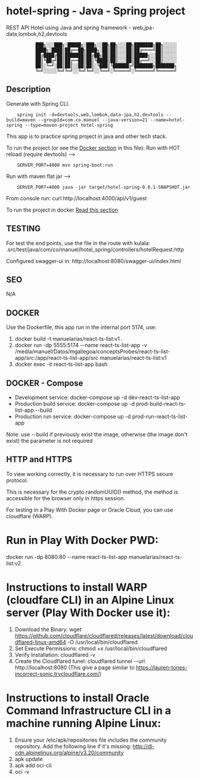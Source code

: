 # hotel-spring - Java - Spring project
REST API Hotel using Java and spring framework - web,jpa-data,lombok,h2,devtools

               ███╗░░░███╗░█████╗░███╗░░██╗██╗░░░██╗███████╗██╗░░░░░
               ████╗░████║██╔══██╗████╗░██║██║░░░██║██╔════╝██║░░░░░
               ██╔████╔██║███████║██╔██╗██║██║░░░██║█████╗░░██║░░░░░
               ██║╚██╔╝██║██╔══██║██║╚████║██║░░░██║██╔══╝░░██║░░░░░
               ██║░╚═╝░██║██║░░██║██║░╚███║╚██████╔╝███████╗███████╗
               ╚═╝░░░░░╚═╝╚═╝░░╚═╝╚═╝░░╚══╝░╚═════╝░╚══════╝╚══════╝

## Description

Generate with Spring CLI.
```
    spring init -d=devtools,web,lombok,data-jpa,h2,devtools --build=maven --groupId=com.co.manuel --java-version=21 --name=hotel-spring --type=maven-project hotel-spring
```

This app is to practice spring project in java and other tech stack.


To run the project (or see the [Docker section](#DOCKER) in this file):
Run with HOT reload (require devtools) -->
```
    SERVER_PORT=4000 mvn spring-boot:run
```
Run with maven flat jar -->
```
    SERVER_PORT=4000 java -jar target/hotel-spring-0.0.1-SNAPSHOT.jar
```

From console run: curl http://localhost:4000/api/v1/guest

To run the project in docker [Read this section](#DOCKER)

## TESTING

For test the end points, use the file in the route with kulala:
.src/test/java/com/co/manuel/hotel_spring/controllers/hotelRequest.http

Configured swagger-ui in: http://localhost:8080/swagger-ui/index.html

## SEO

N/A

## DOCKER

Use the Dockerfile, this app run in the internal port 5174, use:

1. docker build -t manuelarias/react-ts-list:v1 .
2. docker run -dp 5555:5174 --name react-ts-list-app -v /media/manuel/Datos/mgallegoa/conceptsProbes/react-ts-list-app/src:/app/react-ts-list-app/src manuelarias/react-ts-list:v1
3. docker exec -it react-ts-list-app bash

## DOCKER - Compose

- Development service: docker-compose up -d dev-react-ts-list-app
- Production build service: docker-compose up -d prod-build-react-ts-list-app --build
- Production run service: docker-compose up -d prod-run-react-ts-list-app

Note: use --build if previously exist the image, otherwise (the image don't exist) the parameter is not required

## HTTP and HTTPS

To view working correctly, it is necessary to run over HTTPS secure protocol.

This is necessary for the crypto.randomUUID() method, the method is accessible for the browser only in https session.

For testing in a Play With Docker page or Oracle Cloud, you can use cloudflare (WARP).

# Run in Play With Docker PWD:

docker run -dp 8080:80 --name react-ts-list-app manuelarias/react-ts-list:v2

# Instructions to install WARP (cloudfare CLI) in an Alpine Linux server (Play With Docker use it):

1. Download the Binary:
   wget https://github.com/cloudflare/cloudflared/releases/latest/download/cloudflared-linux-amd64 -O /usr/local/bin/cloudflared
2. Set Execute Permissions:
   chmod +x /usr/local/bin/cloudflared
3. Verify Installation:
   cloudflared -v
4. Create the Cloudflared tunel:
   cloudflared tunnel --url http://localhost:8080
   (This give a page similar to https://lauren-tones-incorrect-sonic.trycloudflare.com/)

# Instructions to install Oracle Command Infrastructure CLI in a machine running Alpine Linux:

1. Ensure your /etc/apk/repositories file includes the community repository. Add the following line if it's missing:
   http://dl-cdn.alpinelinux.org/alpine/v3.20/community
2. apk update
3. apk add oci-cli
4. oci -v

